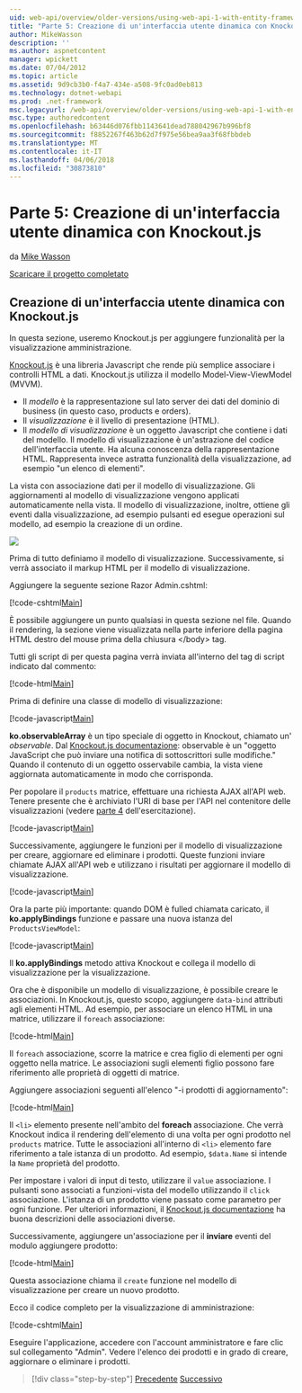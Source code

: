 ```yaml
---
uid: web-api/overview/older-versions/using-web-api-1-with-entity-framework-5/using-web-api-with-entity-framework-part-5
title: "Parte 5: Creazione di un'interfaccia utente dinamica con Knockout.js | Documenti Microsoft"
author: MikeWasson
description: ''
ms.author: aspnetcontent
manager: wpickett
ms.date: 07/04/2012
ms.topic: article
ms.assetid: 9d9cb3b0-f4a7-434e-a508-9fc0ad0eb813
ms.technology: dotnet-webapi
ms.prod: .net-framework
msc.legacyurl: /web-api/overview/older-versions/using-web-api-1-with-entity-framework-5/using-web-api-with-entity-framework-part-5
msc.type: authoredcontent
ms.openlocfilehash: b63446d076fbb1143641dead788042967b996bf8
ms.sourcegitcommit: f8852267f463b62d7f975e56bea9aa3f68fbbdeb
ms.translationtype: MT
ms.contentlocale: it-IT
ms.lasthandoff: 04/06/2018
ms.locfileid: "30873810"
---
```

<a name="part-5-creating-a-dynamic-ui-with-knockoutjs"></a>Parte 5: Creazione di un'interfaccia utente dinamica con Knockout.js
====================
da [Mike Wasson](https://github.com/MikeWasson)

[Scaricare il progetto completato](http://code.msdn.microsoft.com/ASP-NET-Web-API-with-afa30545)

## <a name="creating-a-dynamic-ui-with-knockoutjs"></a>Creazione di un'interfaccia utente dinamica con Knockout.js

In questa sezione, useremo Knockout.js per aggiungere funzionalità per la visualizzazione amministrazione.

[Knockout.js](http://knockoutjs.com/) è una libreria Javascript che rende più semplice associare i controlli HTML a dati. Knockout.js utilizza il modello Model-View-ViewModel (MVVM).

- Il *modello* è la rappresentazione sul lato server dei dati del dominio di business (in questo caso, products e orders).
- Il *visualizzazione* è il livello di presentazione (HTML).
- Il *modello di visualizzazione* è un oggetto Javascript che contiene i dati del modello. Il modello di visualizzazione è un'astrazione del codice dell'interfaccia utente. Ha alcuna conoscenza della rappresentazione HTML. Rappresenta invece astratta funzionalità della visualizzazione, ad esempio "un elenco di elementi".

La vista con associazione dati per il modello di visualizzazione. Gli aggiornamenti al modello di visualizzazione vengono applicati automaticamente nella vista. Il modello di visualizzazione, inoltre, ottiene gli eventi dalla visualizzazione, ad esempio pulsanti ed esegue operazioni sul modello, ad esempio la creazione di un ordine.

![](using-web-api-with-entity-framework-part-5/_static/image1.png)

Prima di tutto definiamo il modello di visualizzazione. Successivamente, si verrà associato il markup HTML per il modello di visualizzazione.

Aggiungere la seguente sezione Razor Admin.cshtml:

[!code-cshtml[Main](using-web-api-with-entity-framework-part-5/samples/sample1.cshtml)]

È possibile aggiungere un punto qualsiasi in questa sezione nel file. Quando il rendering, la sezione viene visualizzata nella parte inferiore della pagina HTML destro del mouse prima della chiusura &lt;/body&gt; tag.

Tutti gli script di per questa pagina verrà inviata all'interno del tag di script indicato dal commento:

[!code-html[Main](using-web-api-with-entity-framework-part-5/samples/sample2.html)]

Prima di definire una classe di modello di visualizzazione:

[!code-javascript[Main](using-web-api-with-entity-framework-part-5/samples/sample3.js)]

**ko.observableArray** è un tipo speciale di oggetto in Knockout, chiamato un' *observable*. Dal [Knockout.js documentazione](http://knockoutjs.com/documentation/observables.html): observable è un "oggetto JavaScript che può inviare una notifica di sottoscrittori sulle modifiche." Quando il contenuto di un oggetto osservabile cambia, la vista viene aggiornata automaticamente in modo che corrisponda.

Per popolare il `products` matrice, effettuare una richiesta AJAX all'API web. Tenere presente che è archiviato l'URI di base per l'API nel contenitore delle visualizzazioni (vedere [parte 4](using-web-api-with-entity-framework-part-4.md) dell'esercitazione).

[!code-javascript[Main](using-web-api-with-entity-framework-part-5/samples/sample4.js?highlight=5)]

Successivamente, aggiungere le funzioni per il modello di visualizzazione per creare, aggiornare ed eliminare i prodotti. Queste funzioni inviare chiamate AJAX all'API web e utilizzano i risultati per aggiornare il modello di visualizzazione.

[!code-javascript[Main](using-web-api-with-entity-framework-part-5/samples/sample5.js?highlight=7)]

Ora la parte più importante: quando DOM è fulled chiamata caricato, il **ko.applyBindings** funzione e passare una nuova istanza del `ProductsViewModel`:

[!code-javascript[Main](using-web-api-with-entity-framework-part-5/samples/sample6.js)]

Il **ko.applyBindings** metodo attiva Knockout e collega il modello di visualizzazione per la visualizzazione.

Ora che è disponibile un modello di visualizzazione, è possibile creare le associazioni. In Knockout.js, questo scopo, aggiungere `data-bind` attributi agli elementi HTML. Ad esempio, per associare un elenco HTML in una matrice, utilizzare il `foreach` associazione:

[!code-html[Main](using-web-api-with-entity-framework-part-5/samples/sample7.html?highlight=1)]

Il `foreach` associazione, scorre la matrice e crea figlio di elementi per ogni oggetto nella matrice. Le associazioni sugli elementi figlio possono fare riferimento alle proprietà di oggetti di matrice.

Aggiungere associazioni seguenti all'elenco "-i prodotti di aggiornamento":

[!code-html[Main](using-web-api-with-entity-framework-part-5/samples/sample8.html)]

Il `<li>` elemento presente nell'ambito del **foreach** associazione. Che verrà Knockout indica il rendering dell'elemento di una volta per ogni prodotto nel `products` matrice. Tutte le associazioni all'interno di `<li>` elemento fare riferimento a tale istanza di un prodotto. Ad esempio, `$data.Name` si intende la `Name` proprietà del prodotto.

Per impostare i valori di input di testo, utilizzare il `value` associazione. I pulsanti sono associati a funzioni-vista del modello utilizzando il `click` associazione. L'istanza di un prodotto viene passato come parametro per ogni funzione. Per ulteriori informazioni, il [Knockout.js documentazione](http://knockoutjs.com/documentation/observables.html) ha buona descrizioni delle associazioni diverse.

Successivamente, aggiungere un'associazione per il **inviare** eventi del modulo aggiungere prodotto:

[!code-html[Main](using-web-api-with-entity-framework-part-5/samples/sample9.html)]

Questa associazione chiama il `create` funzione nel modello di visualizzazione per creare un nuovo prodotto.

Ecco il codice completo per la visualizzazione di amministrazione:

[!code-cshtml[Main](using-web-api-with-entity-framework-part-5/samples/sample10.cshtml)]

Eseguire l'applicazione, accedere con l'account amministratore e fare clic sul collegamento "Admin". Vedere l'elenco dei prodotti e in grado di creare, aggiornare o eliminare i prodotti.

> [!div class="step-by-step"]
> [Precedente](using-web-api-with-entity-framework-part-4.md)
> [Successivo](using-web-api-with-entity-framework-part-6.md)
